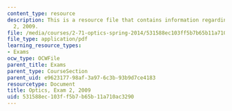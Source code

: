 ```yaml
---
content_type: resource
description: This is a resource file that contains information regarding optics exam
  2, 2009.
file: /media/courses/2-71-optics-spring-2014/531588ec103ff5b7b65b11a710ac3290_MIT2_71S14_s09_quiz2.pdf
file_type: application/pdf
learning_resource_types:
- Exams
ocw_type: OCWFile
parent_title: Exams
parent_type: CourseSection
parent_uid: e9623177-98af-3a97-6c3b-93b9d7ce4183
resourcetype: Document
title: Optics, Exam 2, 2009
uid: 531588ec-103f-f5b7-b65b-11a710ac3290
---
```

